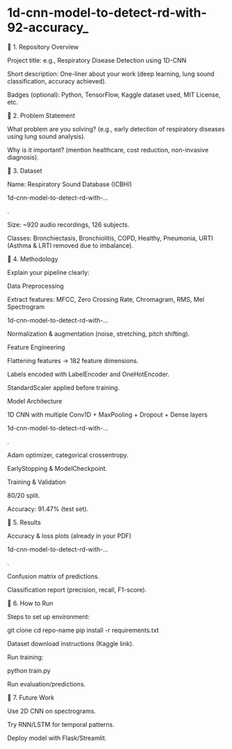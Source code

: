 # 1d-cnn-model-to-detect-rd-with-92-accuracy_

🔹 1. Repository Overview

Project title: e.g., Respiratory Disease Detection using 1D-CNN

Short description: One-liner about your work (deep learning, lung sound classification, accuracy achieved).

Badges (optional): Python, TensorFlow, Kaggle dataset used, MIT License, etc.

🔹 2. Problem Statement

What problem are you solving? (e.g., early detection of respiratory diseases using lung sound analysis).

Why is it important? (mention healthcare, cost reduction, non-invasive diagnosis).

🔹 3. Dataset

Name: Respiratory Sound Database (ICBHI)

1d-cnn-model-to-detect-rd-with-…

.

Size: ~920 audio recordings, 126 subjects.

Classes: Bronchiectasis, Bronchiolitis, COPD, Healthy, Pneumonia, URTI (Asthma & LRTI removed due to imbalance).

🔹 4. Methodology

Explain your pipeline clearly:

Data Preprocessing

Extract features: MFCC, Zero Crossing Rate, Chromagram, RMS, Mel Spectrogram

1d-cnn-model-to-detect-rd-with-…

Normalization & augmentation (noise, stretching, pitch shifting).

Feature Engineering

Flattening features → 182 feature dimensions.

Labels encoded with LabelEncoder and OneHotEncoder.

StandardScaler applied before training.

Model Architecture

1D CNN with multiple Conv1D + MaxPooling + Dropout + Dense layers

1d-cnn-model-to-detect-rd-with-…

.

Adam optimizer, categorical crossentropy.

EarlyStopping & ModelCheckpoint.

Training & Validation

80/20 split.

Accuracy: 91.47% (test set).

🔹 5. Results

Accuracy & loss plots (already in your PDF)

1d-cnn-model-to-detect-rd-with-…

.

Confusion matrix of predictions.

Classification report (precision, recall, F1-score).

🔹 6. How to Run

Steps to set up environment:

git clone <your-repo>
cd repo-name
pip install -r requirements.txt


Dataset download instructions (Kaggle link).

Run training:

python train.py


Run evaluation/predictions.

🔹 7. Future Work

Use 2D CNN on spectrograms.

Try RNN/LSTM for temporal patterns.

Deploy model with Flask/Streamlit.
